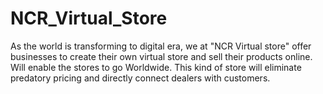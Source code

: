 # NCR_Virtual_Store
As the world is transforming to digital era, we at "NCR Virtual store" offer businesses to create their own virtual store and sell their products online. Will enable the stores to go Worldwide. This kind of store will eliminate predatory pricing and directly connect dealers with customers.
